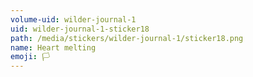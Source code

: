 ```yaml
---
volume-uid: wilder-journal-1
uid: wilder-journal-1-sticker18
path: /media/stickers/wilder-journal-1/sticker18.png
name: Heart melting
emoji: 🏳️
---
```

